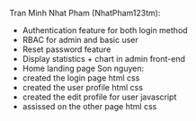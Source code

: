 Tran Minh Nhat Pham (NhatPham123tm): 
  + Authentication feature for both login method
  + RBAC for admin and basic user
  + Reset password feature
  + Display statistics + chart in admin front-end
  + Home landing page
Son nguyen: 
  + created the login page html css
  + created the user profile html css
  + created the edit profile for user javascript
  + assissed on the other page html css
